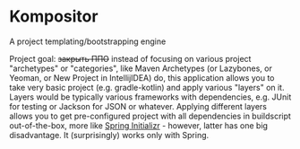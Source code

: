 # Kompositor

A project templating/bootstrapping engine

Project goal: ~~закрыть ППО~~ instead of focusing on various project "archetypes" or "categories", like
Maven Archetypes (or Lazybones, or Yeoman, or New Project in IntellijIDEA) do, this application allows you to take
very basic project (e.g. gradle-kotlin) and apply various "layers" on it. Layers would be typically various frameworks with dependencies,
e.g. JUnit for testing or Jackson for JSON or whatever. Applying different layers allows you to get pre-configured project with all dependencies in buildscript
out-of-the-box, more like [Spring Initializr](https://start.spring.io) - however, latter has one big disadvantage. It (surprisingly) works only with Spring. 